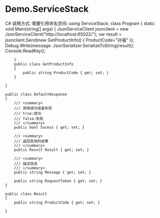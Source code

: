 # Demo.ServiceStack
C# 调用方式:
需要引用命名空间:
        using ServiceStack;
       class Program
    {
        static void Main(string[] args)
        { 
            JsonServiceClient jsonclient = new JsonServiceClient("http://localhost:65022/");
            var result = jsonclient.Send<DefaultResponse>(new GetProductInfo() { ProductCode="孙强" });
            Debug.Write(message: JsonSerializer.SerializeToString(result));
            Console.ReadKey();

        }
        public class GetProductInfo
        {
            public string ProductCode { get; set; }
        }

    }

    public class DefaultResponse
    {
        /// <summary>
        /// 调用成功或者失败
        /// true:成功
        /// false:失败
        /// </summary>
        public bool Sucess { get; set; }

        /// <summary>
        /// 返回具体的结果
        /// </summary>
        public Result Result { get; set; }

        /// <summary>
        /// 描述信息
        /// </summary>
        public string Message { get; set; }

        public string RequestToken { get; set; }
    }

    public class Result
    {
        public string ProductCode { get; set; }

    }
